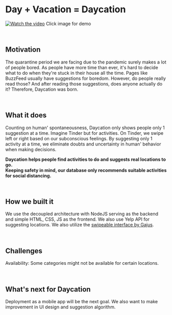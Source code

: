 # Day + Vacation = Daycation

[![Watch the video](https://i.imgur.com/OBhBemU.jpg)](https://youtu.be/mDYH4TSQyaI)
Click image for demo

<br />

## Motivation
The quarantine period we are facing due to the pandemic surely makes a lot of people bored. As people have more time than ever, it's hard to decide what to do when they're stuck in their house all the time. Pages like BuzzFeed usually have suggestions for boredom. However, do people really read those? And after reading those suggestions, does anyone actually do it?
Therefore, Daycation was born. 

<br />

## What it does
Counting on human' spontaneousness, Daycation only shows people only 1 suggestion at a time. Imagine Tinder but for activities. On Tinder, we swipe left or right based on our subconscious feelings. By suggesting only 1 activity at a time, we eliminate doubts and uncertainty in human' behavior when making decisions.

**Daycation helps people find activities to do and suggests real locations to go. <br />Keeping safety in mind, our database only recommends suitable activities for social distancing.**

<br />

## How we built it
We use the decoupled architecture with NodeJS serving as the backend and simple HTML, CSS, JS as the frontend. We also use Yelp API for suggesting locations.
We also utilize the [swipeable interface by Gajus](https://github.com/gajus/swing).

<br />

## Challenges
Availability: Some categories might not be available for certain locations.

<br />

## What's next for Daycation
Deployment as a mobile app will be the next goal.
We also want to make improvement in UI design and suggestion algorithm. 

